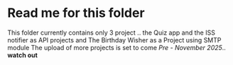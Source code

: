 # Read me for this folder
This folder currently contains only 3 project .. 
the Quiz app and the ISS notifier as API projects and The Birthday Wisher as a Project using SMTP module
The upload of more projects is set to come *Pre - November 2025*.. **watch out**
